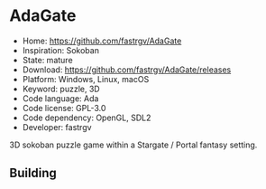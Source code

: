 # AdaGate

- Home: https://github.com/fastrgv/AdaGate
- Inspiration: Sokoban
- State: mature
- Download: https://github.com/fastrgv/AdaGate/releases
- Platform: Windows, Linux, macOS
- Keyword: puzzle, 3D
- Code language: Ada
- Code license: GPL-3.0
- Code dependency: OpenGL, SDL2
- Developer: fastrgv

3D sokoban puzzle game within a Stargate / Portal fantasy setting.

## Building
